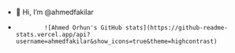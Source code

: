 - 👋 Hi, I’m @ahmedfakilar
- 
              ![Ahmed Orhun's GitHub stats](https://github-readme-stats.vercel.app/api?username=ahmedfakilar&show_icons=true&theme=highcontrast)
